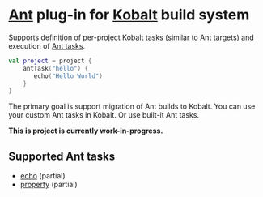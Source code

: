 # [Ant] plug-in for [Kobalt] build system

Supports definition of per-project Kobalt tasks (similar to Ant targets)
and execution of [Ant tasks].

```kotlin
val project = project {
    antTask("hello") {
       echo("Hello World")
    }
}
```

The primary goal is support migration of Ant builds to Kobalt.
You can use your custom Ant tasks in Kobalt. Or use built-it Ant tasks.

**This is project is currently work-in-progress.**

## Supported Ant tasks

  * [echo](http://ant.apache.org/manual/Tasks/echo.html) (partial)
  * [property](http://ant.apache.org/manual/Tasks/property.html) (partial)

[Kobalt]: http://beust.com/kobalt
[Ant]: http://ant.apache.org/
[Ant tasks]: http://ant.apache.org/manual/tasksoverview.html